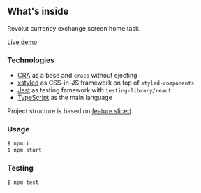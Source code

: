 ## What's inside

Revolut currency exchange screen home task.

[Live demo](https://revolut-home-task.khokhlachev.com/)

### Technologies

- [CRA](https://reactjs.org/docs/create-a-new-react-app.html) as a base and `craco` without ejecting
- [xstyled](https://xstyled.dev/) as CSS-in-JS framework on top of `styled-components`
- [Jest](https://jestjs.io/) as testing famework with `testing-library/react`
- [TypeScript](https://www.typescriptlang.org/) as the main language

Project structure is based on [feature sliced](https://feature-sliced.design/).

### Usage

```bash
$ npm i
$ npm start
```

### Testing

```bash
$ npm test
```

